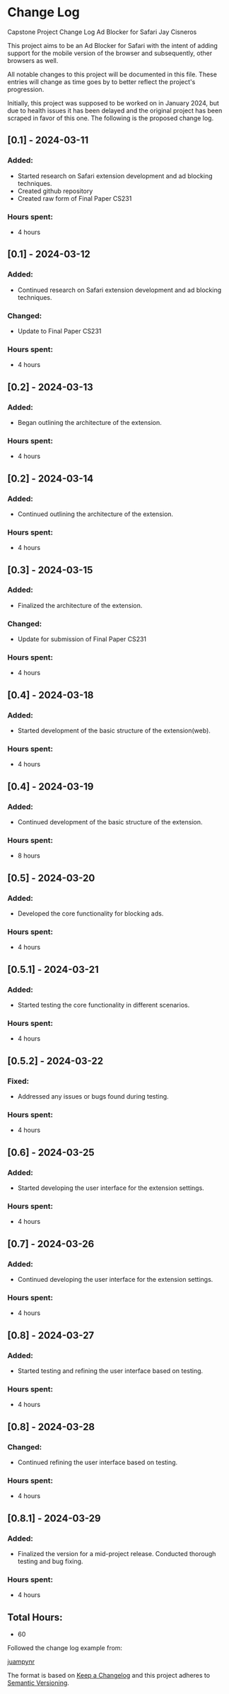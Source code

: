 # Change Log
Capstone Project Change Log
Ad Blocker for Safari
Jay Cisneros

This project aims to be an Ad Blocker for Safari with the intent of adding
support for the mobile version of the browser and subsequently, other
browsers as well.

All notable changes to this project will be documented in this file. These
entries will change as time goes by to better reflect the project's
progression. 
 
Initially, this project was supposed to be worked on in January 2024, but
due to health issues it has been delayed and the original project has 
been scraped in favor of this one. The following is the proposed change
log.
 
## [0.1] - 2024-03-11

### Added:
- Started research on Safari extension development and ad blocking techniques.
- Created github repository
- Created raw form of Final Paper CS231

### Hours spent:
- 4 hours

## [0.1] - 2024-03-12

### Added:
- Continued research on Safari extension development and ad blocking techniques.

### Changed:
- Update to Final Paper CS231

### Hours spent:
- 4 hours

## [0.2] - 2024-03-13

### Added:
- Began outlining the architecture of the extension.

### Hours spent:
- 4 hours

## [0.2] - 2024-03-14

### Added:
- Continued outlining the architecture of the extension.

### Hours spent:
- 4 hours

## [0.3] - 2024-03-15

### Added:
- Finalized the architecture of the extension.

### Changed:
- Update for submission of Final Paper CS231

### Hours spent:
- 4 hours

## [0.4] - 2024-03-18

### Added:
- Started development of the basic structure of the extension(web).

### Hours spent:
- 4 hours

## [0.4] - 2024-03-19

### Added:
- Continued development of the basic structure of the extension.

### Hours spent:
- 8 hours

## [0.5] - 2024-03-20

### Added:
- Developed the core functionality for blocking ads.

### Hours spent:
- 4 hours

## [0.5.1] - 2024-03-21

### Added:
- Started testing the core functionality in different scenarios.

### Hours spent:
- 4 hours

## [0.5.2] - 2024-03-22

### Fixed:
- Addressed any issues or bugs found during testing.

### Hours spent:
- 4 hours

## [0.6] - 2024-03-25

### Added:
- Started developing the user interface for the extension settings.

### Hours spent:
- 4 hours

## [0.7] - 2024-03-26

### Added:
- Continued developing the user interface for the extension settings.

### Hours spent:
- 4 hours

## [0.8] - 2024-03-27

### Added:
- Started testing and refining the user interface based on testing.

### Hours spent:
- 4 hours

## [0.8] - 2024-03-28

### Changed:
- Continued refining the user interface based on testing.

### Hours spent:
- 4 hours

## [0.8.1] - 2024-03-29

### Added:
- Finalized the version for a mid-project release. Conducted thorough testing and bug fixing.

### Hours spent:
- 4 hours


## Total Hours:
- 60

Followed the change log example from:

[juampynr](https://gist.github.com/juampynr/4c18214a8eb554084e21d6e288a18a2c)

The format is based on [Keep a Changelog](http://keepachangelog.com/)
and this project adheres to [Semantic Versioning](http://semver.org/).
